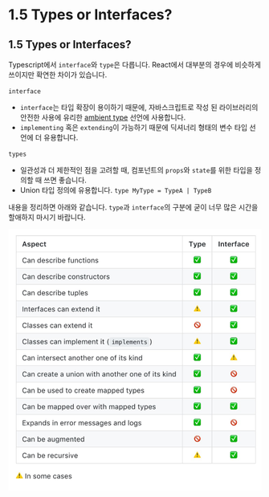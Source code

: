 # 1.5 Types or Interfaces?

## 1.5 Types or Interfaces?

Typescript에서 `interface`와 `type`은 다릅니다. React에서 대부분의 경우에 비슷하게 쓰이지만 확연한 차이가 있습니다.

`interface`

* `interface`는 타입 확장이 용이하기 때문에, 자바스크립트로 작성 된 라이브러리의 안전한 사용에 유리한 [ambient type](https://basarat.gitbook.io/typescript/type-system/intro) 선언에 사용합니다.
* `implementing` 혹은 `extending`이 가능하기 때문에 딕셔너리 형태의 변수 타입 선언에 더 유용합니다.

`types`

* 일관성과 더 제한적인 점을 고려할 때, 컴포넌트의 `props`와 `state`를 위한 타입을 정의할 때 쓰면 좋습니다.
* Union 타입 정의에 유용합니다. `type MyType = TypeA | TypeB`

내용을 정리하면 아래와 같습니다. `type`과 `interface`의 구분에 굳이 너무 많은 시간을 할애하지 마시기 바랍니다.

![](../../.gitbook/assets/untitled.png)


